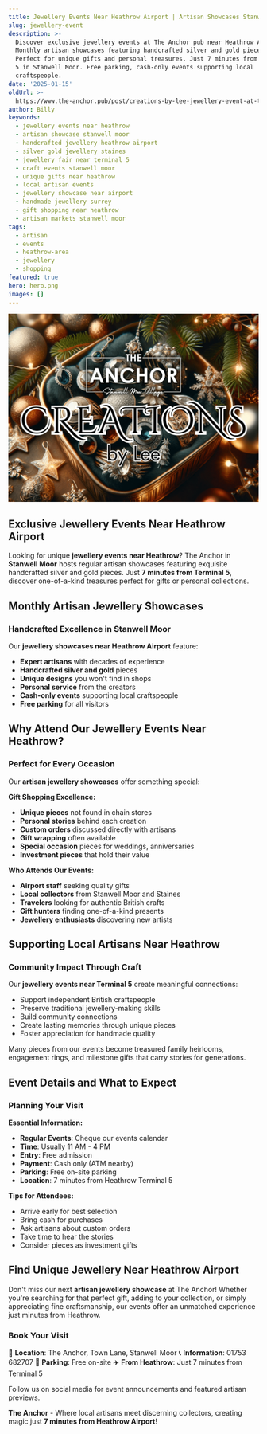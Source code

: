 ```yaml
---
title: Jewellery Events Near Heathrow Airport | Artisan Showcases Stanwell Moor
slug: jewellery-event
description: >-
  Discover exclusive jewellery events at The Anchor pub near Heathrow Airport.
  Monthly artisan showcases featuring handcrafted silver and gold pieces.
  Perfect for unique gifts and personal treasures. Just 7 minutes from Terminal
  5 in Stanwell Moor. Free parking, cash-only events supporting local
  craftspeople.
date: '2025-01-15'
oldUrl: >-
  https://www.the-anchor.pub/post/creations-by-lee-jewellery-event-at-the-anchor-exc
author: Billy
keywords:
  - jewellery events near heathrow
  - artisan showcase stanwell moor
  - handcrafted jewellery heathrow airport
  - silver gold jewellery staines
  - jewellery fair near terminal 5
  - craft events stanwell moor
  - unique gifts near heathrow
  - local artisan events
  - jewellery showcase near airport
  - handmade jewellery surrey
  - gift shopping near heathrow
  - artisan markets stanwell moor
tags:
  - artisan
  - events
  - heathrow-area
  - jewellery
  - shopping
featured: true
hero: hero.png
images: []
---
```


  

![Promotional graphic for Creations by Lee Jewellery Event at The Anchor. The image displays an array of silver and gold jewellery with intricate designs and various gemstones, set against a festive background adorned with Christmas decorations like pine branches, baubles, and stars. The text 'The Anchor Stanwell Moor Village - CREATIONS by Lee' overlays the image in elegant, decorative fonts, highlighting the event's location and artisanal brand.](/content/blog/jewellery-event/hero.png)

## Exclusive Jewellery Events Near Heathrow Airport

Looking for unique **jewellery events near Heathrow**? The Anchor in **Stanwell Moor** hosts regular artisan showcases featuring exquisite handcrafted silver and gold pieces. Just **7 minutes from Terminal 5**, discover one-of-a-kind treasures perfect for gifts or personal collections.

## Monthly Artisan Jewellery Showcases

### Handcrafted Excellence in Stanwell Moor

Our **jewellery showcases near Heathrow Airport** feature:
- **Expert artisans** with decades of experience
- **Handcrafted silver and gold** pieces
- **Unique designs** you won't find in shops
- **Personal service** from the creators
- **Cash-only events** supporting local craftspeople
- **Free parking** for all visitors

  

## Why Attend Our Jewellery Events Near Heathrow?

### Perfect for Every Occasion

Our **artisan jewellery showcases** offer something special:

**Gift Shopping Excellence:**
- **Unique pieces** not found in chain stores
- **Personal stories** behind each creation
- **Custom orders** discussed directly with artisans
- **Gift wrapping** often available
- **Special occasion** pieces for weddings, anniversaries
- **Investment pieces** that hold their value

**Who Attends Our Events:**
- **Airport staff** seeking quality gifts
- **Local collectors** from Stanwell Moor and Staines
- **Travelers** looking for authentic British crafts
- **Gift hunters** finding one-of-a-kind presents
- **Jewellery enthusiasts** discovering new artists

  

## Supporting Local Artisans Near Heathrow

### Community Impact Through Craft

Our **jewellery events near Terminal 5** create meaningful connections:
- Support independent British craftspeople
- Preserve traditional jewellery-making skills
- Build community connections
- Create lasting memories through unique pieces
- Foster appreciation for handmade quality

Many pieces from our events become treasured family heirlooms, engagement rings, and milestone gifts that carry stories for generations.

## Event Details and What to Expect

### Planning Your Visit

**Essential Information:**
- **Regular Events**: Cheque our events calendar
- **Time**: Usually 11 AM - 4 PM
- **Entry**: Free admission
- **Payment**: Cash only (ATM nearby)
- **Parking**: Free on-site parking
- **Location**: 7 minutes from Heathrow Terminal 5

**Tips for Attendees:**
- Arrive early for best selection
- Bring cash for purchases
- Ask artisans about custom orders
- Take time to hear the stories
- Consider pieces as investment gifts

## Find Unique Jewellery Near Heathrow Airport

Don't miss our next **artisan jewellery showcase** at The Anchor! Whether you're searching for that perfect gift, adding to your collection, or simply appreciating fine craftsmanship, our events offer an unmatched experience just minutes from Heathrow.

### Book Your Visit

📍 **Location**: The Anchor, Town Lane, Stanwell Moor
📞 **Information**: 01753 682707
🚗 **Parking**: Free on-site
✈️ **From Heathrow**: Just 7 minutes from Terminal 5

Follow us on social media for event announcements and featured artisan previews.

**The Anchor** - Where local artisans meet discerning collectors, creating magic just **7 minutes from Heathrow Airport**!
